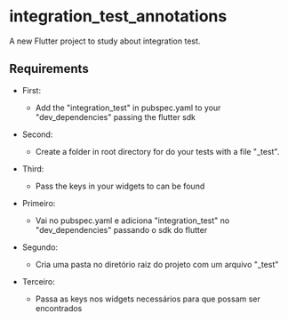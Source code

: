 # integration_test_annotations

A new Flutter project to study about integration test.

## Requirements

- First:
    - Add the "integration_test" in pubspec.yaml to your "dev_dependencies" passing the flutter sdk
- Second:
    - Create a folder in root directory for do your tests with a file "<name>_test".
- Third:
    - Pass the keys in your widgets to can be found

- Primeiro:
    - Vai no pubspec.yaml e adiciona "integration_test" no "dev_dependencies" passando o sdk do flutter
- Segundo:
    - Cria uma pasta no diretório raiz do projeto com um arquivo "<nome>_test"
- Terceiro:
    - Passa as keys nos widgets necessários para que possam ser encontrados